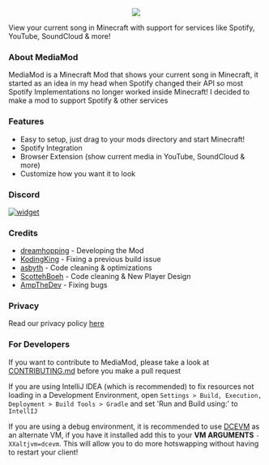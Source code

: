 <p align="center">
  <img src="https://raw.githubusercontent.com/MediaModMC/MediaMod/master/src/main/resources/assets/mediamod/header.png">
</p>

View your current song in Minecraft with support for services like Spotify, YouTube, SoundCloud & more!
  
### About MediaMod
MediaMod is a Minecraft Mod that shows your current song in Minecraft, it started as an idea in my head when Spotify changed their API so most Spotify Implementations no longer worked inside Minecraft! I decided to make a mod to support Spotify & other services

### Features
- Easy to setup, just drag to your mods directory and start Minecraft!
- Spotify Integration
- Browser Extension (show current media in YouTube, SoundCloud & more)
- Customize how you want it to look

### Discord
[![widget](https://inv.wtf/widget/mediamod)](https://inv.wtf/mediamod)

### Credits
- [dreamhopping](https://twitter.com/dreamhopping) - Developing the Mod
- [KodingKing](https://twitter.com/KodingKing_) - Fixing a previous build issue
- [asbyth](https://twitter.com/asbythh) - Code cleaning & optimizations
- [ScottehBoeh](https://twitter.com/ScottehBoeh) - Code cleaning & New Player Design
- [AmpTheDev](https://twitter.com/AmpTheDev) - Fixing bugs

### Privacy
Read our privacy policy [here](https://github.com/MediaModMC/MediaMod/blob/master/privacy.md)

### For Developers
If you want to contribute to MediaMod, please take a look at [CONTRIBUTING.md](https://github.com/MediaModMC/MediaMod/blob/master/CONTRIBUTING.md) before you make a pull request

If you are using IntelliJ IDEA (which is recommended) to fix resources not loading in a Development Environment, open ``Settings > Build, Execution, Deployment > Build Tools > Gradle`` and set 'Run and Build using:' to `IntellIJ`

If you are using a debug environment, it is recommended to use [DCEVM](https://github.com/dcevm/dcevm/releases) as an alternate VM, if you have it installed add this to your **VM ARGUMENTS** ``-XXaltjvm=dcevm``. This will allow you to do more hotswapping without having to restart your client!

